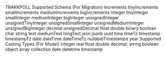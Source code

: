 TRAKKPOLL
Supported Schema (For Migration)
increments
tinyIncrements
smallIncrements
mediumIncrements
bigIncrements
integer
tinyInteger
smallInteger
mediumInteger
bigInteger
unsignedInteger
unsignedTinyInteger
unsignedSmallInteger
unsignedMediumInteger
unsignedBigInteger
decimal
unsignedDecimal
float
double
binary
boolean
char
string
text
mediumText
longText
json
jsonb
uuid
time
timeTz
timestamp
timestampTz
date
dateTime
dateTimeTz
nullableTimestamps
year
Supported Casting Types (For Model)
integer
real
float
double
decimal:
string
boolean
object
array
collection
date
datetime
timestamp
